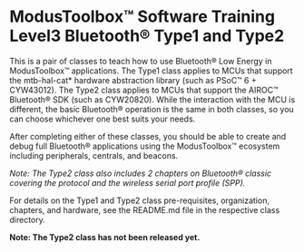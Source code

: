 # ModusToolbox™ Software Training Level3 Bluetooth® Type1 and Type2

This is a pair of classes to teach how to use Bluetooth® Low Energy in ModusToolbox™ applications. The Type1 class applies to MCUs that support the mtb-hal-cat* hardware abstraction library (such as PSoC™ 6 + CYW43012). The Type2 class applies to MCUs that support the AIROC™ Bluetooth® SDK (such as CYW20820). While the interaction with the MCU is different, the basic Bluetooth® operation is the same in both classes, so you can choose whichever one best suits your needs.

After completing either of these classes, you should be able to create and debug full Bluetooth® applications using the ModusToolbox™ ecosystem including peripherals, centrals, and beacons.

*Note: The Type2 class also includes 2 chapters on Bluetooth® classic covering the protocol and the wireless serial port profile (SPP).*

For details on the Type1 and Type2 class pre-requisites, organization, chapters, and hardware, see the README.md file in the respective class directory.

**Note: The Type2 class has not been released yet.**
